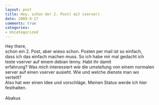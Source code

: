 ```yaml
--- 
layout: post
title: Hey, schon der 2. Post( mit vserver)
date: 2009-9-17
comments: true
categories: 
- Uncategorized
---
```

<p>Hey there, <br />schon ein 2. Post, aber wieso schon. Posten per mail ist so einfach, <br />dass ich das einfach machen muss. So ich habe mir mal gedacht ich <br />teste vserver auf einem debian lenny. Habt ihr damit <br />erfahrung? Was mich interessiert wie die umstellung von einem normalen <br />server auf einen vserver ausieht. Wie und welche dienste man wo <br />verteilt? <br />Also hat wer einen Idee und vorschl&auml;ge. Meinen Status werde ich hier festhalten. <br />&nbsp;<br />Abakus</p>
